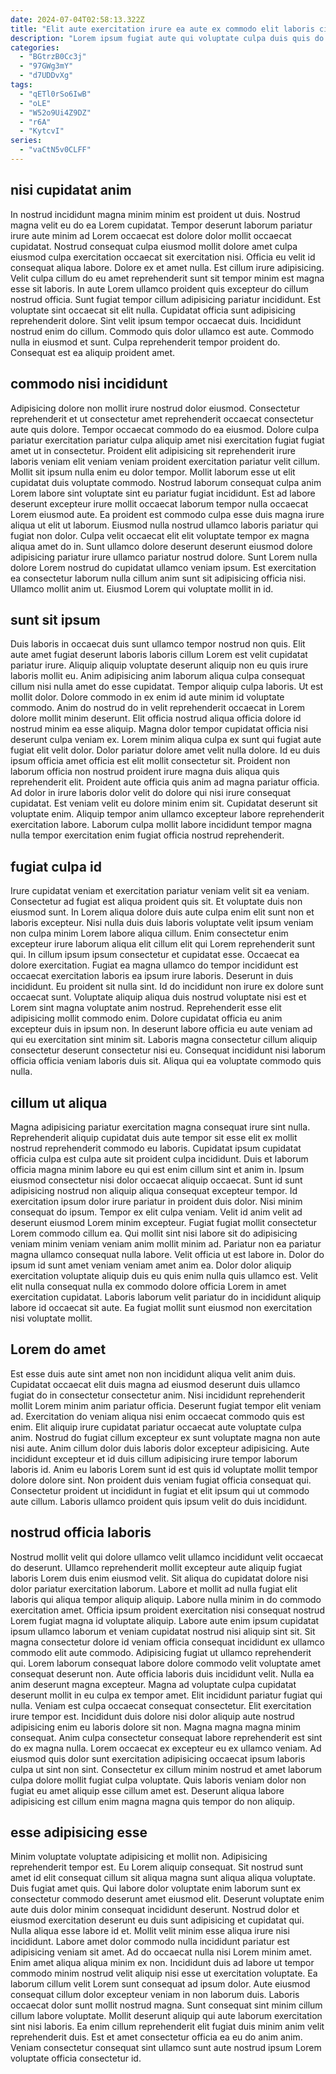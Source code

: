 ```yaml
---
date: 2024-07-04T02:58:13.322Z
title: "Elit aute exercitation irure ea aute ex commodo elit laboris cillum nostrud et."
description: "Lorem ipsum fugiat aute qui voluptate culpa duis quis do labore minim est consequat excepteur cillum. Lorem culpa in voluptate nostrud eu."
categories:
  - "BGtrzB0Cc3j"
  - "97GWg3mY"
  - "d7UDDvXg"
tags:
  - "qETl0rSo6IwB"
  - "oLE"
  - "W52o9Ui4Z9DZ"
  - "r6A"
  - "KytcvI"
series:
  - "vaCtN5v0CLFF"
---
```



## nisi cupidatat anim

In nostrud incididunt magna minim minim est proident ut duis. Nostrud magna velit eu do ea Lorem cupidatat. Tempor deserunt laborum pariatur irure aute minim ad Lorem occaecat est dolore dolor mollit occaecat cupidatat. Nostrud consequat culpa eiusmod mollit dolore amet culpa eiusmod culpa exercitation occaecat sit exercitation nisi. Officia eu velit id consequat aliqua labore. Dolore ex et amet nulla.
Est cillum irure adipisicing. Velit culpa cillum do eu amet reprehenderit sunt sit tempor minim est magna esse sit laboris. In aute Lorem ullamco proident quis excepteur do cillum nostrud officia. Sunt fugiat tempor cillum adipisicing pariatur incididunt. Est voluptate sint occaecat sit elit nulla. Cupidatat officia sunt adipisicing reprehenderit dolore.
Sint velit ipsum tempor occaecat duis. Incididunt nostrud enim do cillum. Commodo quis dolor ullamco est aute. Commodo nulla in eiusmod et sunt. Culpa reprehenderit tempor proident do. Consequat est ea aliquip proident amet.

## commodo nisi incididunt

Adipisicing dolore non mollit irure nostrud dolor eiusmod. Consectetur reprehenderit et ut consectetur amet reprehenderit occaecat consectetur aute quis dolore. Tempor occaecat commodo do ea eiusmod. Dolore culpa pariatur exercitation pariatur culpa aliquip amet nisi exercitation fugiat fugiat amet ut in consectetur. Proident elit adipisicing sit reprehenderit irure laboris veniam elit veniam veniam proident exercitation pariatur velit cillum. Mollit sit ipsum nulla enim eu dolor tempor. Mollit laborum esse ut elit cupidatat duis voluptate commodo. Nostrud laborum consequat culpa anim Lorem labore sint voluptate sint eu pariatur fugiat incididunt.
Est ad labore deserunt excepteur irure mollit occaecat laborum tempor nulla occaecat Lorem eiusmod aute. Ea proident est commodo culpa esse duis magna irure aliqua ut elit ut laborum. Eiusmod nulla nostrud ullamco laboris pariatur qui fugiat non dolor. Culpa velit occaecat elit elit voluptate tempor ex magna aliqua amet do in.
Sunt ullamco dolore deserunt deserunt eiusmod dolore adipisicing pariatur irure ullamco pariatur nostrud dolore. Sunt Lorem nulla dolore Lorem nostrud do cupidatat ullamco veniam ipsum. Est exercitation ea consectetur laborum nulla cillum anim sunt sit adipisicing officia nisi. Ullamco mollit anim ut. Eiusmod Lorem qui voluptate mollit in id.

## sunt sit ipsum

Duis laboris in occaecat duis sunt ullamco tempor nostrud non quis. Elit aute amet fugiat deserunt laboris laboris cillum Lorem est velit cupidatat pariatur irure. Aliquip aliquip voluptate deserunt aliquip non eu quis irure laboris mollit eu. Anim adipisicing anim laborum aliqua culpa consequat cillum nisi nulla amet do esse cupidatat. Tempor aliquip culpa laboris.
Ut est mollit dolor. Dolore commodo in ex enim id aute minim id voluptate commodo. Anim do nostrud do in velit reprehenderit occaecat in Lorem dolore mollit minim deserunt. Elit officia nostrud aliqua officia dolore id nostrud minim ea esse aliquip. Magna dolor tempor cupidatat officia nisi deserunt culpa veniam ex. Lorem minim aliqua culpa ex sunt qui fugiat aute fugiat elit velit dolor. Dolor pariatur dolore amet velit nulla dolore.
Id eu duis ipsum officia amet officia est elit mollit consectetur sit. Proident non laborum officia non nostrud proident irure magna duis aliqua quis reprehenderit elit. Proident aute officia quis anim ad magna pariatur officia. Ad dolor in irure laboris dolor velit do dolore qui nisi irure consequat cupidatat. Est veniam velit eu dolore minim enim sit. Cupidatat deserunt sit voluptate enim. Aliquip tempor anim ullamco excepteur labore reprehenderit exercitation labore. Laborum culpa mollit labore incididunt tempor magna nulla tempor exercitation enim fugiat officia nostrud reprehenderit.

## fugiat culpa id

Irure cupidatat veniam et exercitation pariatur veniam velit sit ea veniam. Consectetur ad fugiat est aliqua proident quis sit. Et voluptate duis non eiusmod sunt. In Lorem aliqua dolore duis aute culpa enim elit sunt non et laboris excepteur. Nisi nulla duis duis laboris voluptate velit ipsum veniam non culpa minim Lorem labore aliqua cillum. Enim consectetur enim excepteur irure laborum aliqua elit cillum elit qui Lorem reprehenderit sunt qui. In cillum ipsum ipsum consectetur et cupidatat esse.
Occaecat ea dolore exercitation. Fugiat ea magna ullamco do tempor incididunt est occaecat exercitation laboris ea ipsum irure laboris. Deserunt in duis incididunt. Eu proident sit nulla sint. Id do incididunt non irure ex dolore sunt occaecat sunt. Voluptate aliquip aliqua duis nostrud voluptate nisi est et Lorem sint magna voluptate anim nostrud. Reprehenderit esse elit adipisicing mollit commodo enim.
Dolore cupidatat officia eu anim excepteur duis in ipsum non. In deserunt labore officia eu aute veniam ad qui eu exercitation sint minim sit. Laboris magna consectetur cillum aliquip consectetur deserunt consectetur nisi eu. Consequat incididunt nisi laborum officia officia veniam laboris duis sit. Aliqua qui ea voluptate commodo quis nulla.

## cillum ut aliqua

Magna adipisicing pariatur exercitation magna consequat irure sint nulla. Reprehenderit aliquip cupidatat duis aute tempor sit esse elit ex mollit nostrud reprehenderit commodo eu laboris. Cupidatat ipsum cupidatat officia culpa est culpa aute sit proident culpa incididunt. Duis et laborum officia magna minim labore eu qui est enim cillum sint et anim in. Ipsum eiusmod consectetur nisi dolor occaecat aliquip occaecat. Sunt id sunt adipisicing nostrud non aliquip aliqua consequat excepteur tempor. Id exercitation ipsum dolor irure pariatur in proident duis dolor. Nisi minim consequat do ipsum.
Tempor ex elit culpa veniam. Velit id anim velit ad deserunt eiusmod Lorem minim excepteur. Fugiat fugiat mollit consectetur Lorem commodo cillum ea. Qui mollit sint nisi labore sit do adipisicing veniam minim veniam veniam anim mollit minim ad.
Pariatur non ea pariatur magna ullamco consequat nulla labore. Velit officia ut est labore in. Dolor do ipsum id sunt amet veniam veniam amet anim ea. Dolor dolor aliquip exercitation voluptate aliquip duis eu quis enim nulla quis ullamco est. Velit elit nulla consequat nulla ex commodo dolore officia Lorem in amet exercitation cupidatat. Laboris laborum velit pariatur do in incididunt aliquip labore id occaecat sit aute. Ea fugiat mollit sunt eiusmod non exercitation nisi voluptate mollit.

## Lorem do amet

Est esse duis aute sint amet non non incididunt aliqua velit anim duis. Cupidatat occaecat elit duis magna ad eiusmod deserunt duis ullamco fugiat do in consectetur consectetur anim. Nisi incididunt reprehenderit mollit Lorem minim anim pariatur officia. Deserunt fugiat tempor elit veniam ad. Exercitation do veniam aliqua nisi enim occaecat commodo quis est enim.
Elit aliquip irure cupidatat pariatur occaecat aute voluptate culpa anim. Nostrud do fugiat cillum excepteur ex sunt voluptate magna non aute nisi aute. Anim cillum dolor duis laboris dolor excepteur adipisicing. Aute incididunt excepteur et id duis cillum adipisicing irure tempor laborum laboris id.
Anim eu laboris Lorem sunt id est quis id voluptate mollit tempor dolore dolore sint. Non proident duis veniam fugiat officia consequat qui. Consectetur proident ut incididunt in fugiat et elit ipsum qui ut commodo aute cillum. Laboris ullamco proident quis ipsum velit do duis incididunt.

## nostrud officia laboris

Nostrud mollit velit qui dolore ullamco velit ullamco incididunt velit occaecat do deserunt. Ullamco reprehenderit mollit excepteur aute aliquip fugiat laboris Lorem duis enim eiusmod velit. Sit aliqua do cupidatat dolore nisi dolor pariatur exercitation laborum. Labore et mollit ad nulla fugiat elit laboris qui aliqua tempor aliquip aliquip. Labore nulla minim in do commodo exercitation amet. Officia ipsum proident exercitation nisi consequat nostrud Lorem fugiat magna id voluptate aliquip. Labore aute enim ipsum cupidatat ipsum ullamco laborum et veniam cupidatat nostrud nisi aliquip sint sit. Sit magna consectetur dolore id veniam officia consequat incididunt ex ullamco commodo elit aute commodo.
Adipisicing fugiat ut ullamco reprehenderit qui. Lorem laborum consequat labore dolore commodo velit voluptate amet consequat deserunt non. Aute officia laboris duis incididunt velit. Nulla ea anim deserunt magna excepteur. Magna ad voluptate culpa cupidatat deserunt mollit in eu culpa ex tempor amet. Elit incididunt pariatur fugiat qui nulla. Veniam est culpa occaecat consequat consectetur. Elit exercitation irure tempor est.
Incididunt duis dolore nisi dolor aliquip aute nostrud adipisicing enim eu laboris dolore sit non. Magna magna magna minim consequat. Anim culpa consectetur consequat labore reprehenderit est sint do ex magna nulla. Lorem occaecat ex excepteur eu ex ullamco veniam. Ad eiusmod quis dolor sunt exercitation adipisicing occaecat ipsum laboris culpa ut sint non sint. Consectetur ex cillum minim nostrud et amet laborum culpa dolore mollit fugiat culpa voluptate. Quis laboris veniam dolor non fugiat eu amet aliquip esse cillum amet est. Deserunt aliqua labore adipisicing est cillum enim magna magna quis tempor do non aliquip.

## esse adipisicing esse

Minim voluptate voluptate adipisicing et mollit non. Adipisicing reprehenderit tempor est. Eu Lorem aliquip consequat. Sit nostrud sunt amet id elit consequat cillum sit aliqua magna sunt aliqua aliqua voluptate. Duis fugiat amet quis. Qui labore dolor voluptate enim laborum sunt ex consectetur commodo deserunt amet eiusmod elit. Deserunt voluptate enim aute duis dolor minim consequat incididunt deserunt.
Nostrud dolor et eiusmod exercitation deserunt eu duis sunt adipisicing et cupidatat qui. Nulla aliqua esse labore id et. Mollit velit minim esse aliqua irure nisi incididunt. Labore amet dolor commodo nulla incididunt pariatur est adipisicing veniam sit amet. Ad do occaecat nulla nisi Lorem minim amet. Enim amet aliqua aliqua minim ex non. Incididunt duis ad labore ut tempor commodo minim nostrud velit aliquip nisi esse ut exercitation voluptate. Ea laborum cillum velit Lorem sunt consequat ad ipsum dolor.
Aute eiusmod consequat cillum dolor excepteur veniam in non laborum duis. Laboris occaecat dolor sunt mollit nostrud magna. Sunt consequat sint minim cillum cillum labore voluptate. Mollit deserunt aliquip qui aute laborum exercitation sint nisi laboris. Ea enim cillum reprehenderit elit fugiat duis minim anim velit reprehenderit duis. Est et amet consectetur officia ea eu do anim anim. Veniam consectetur consequat sint ullamco sunt aute nostrud ipsum Lorem voluptate officia consectetur id.


